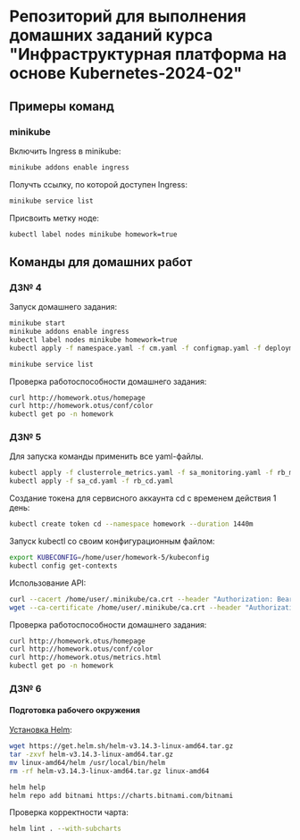# Репозиторий для выполнения домашних заданий курса "Инфраструктурная платформа на основе Kubernetes-2024-02" 

## Примеры команд

### minikube

Включить Ingress в minikube:
```bash
minikube addons enable ingress
```

Получть ссылку, по которой доступен Ingress:
```bash
minikube service list
```

Присвоить метку ноде:
```bash
kubectl label nodes minikube homework=true
```

## Команды для домашних работ

### ДЗ№ 4

Запуск домашнего задания:
```bash
minikube start
minikube addons enable ingress
kubectl label nodes minikube homework=true
kubectl apply -f namespace.yaml -f cm.yaml -f configmap.yaml -f deployment.yaml -f service.yaml -f ingress.yaml -f pvc.yaml

minikube service list
```

Проверка работоспособности домашнего задания:
```bash
curl http://homework.otus/homepage
curl http://homework.otus/conf/color
kubectl get po -n homework
```

### ДЗ№ 5

Для запуска команды применить все yaml-файлы.

```bash
kubectl apply -f clusterrole_metrics.yaml -f sa_monitoring.yaml -f rb_monitoring.yaml
kubectl apply -f sa_cd.yaml -f rb_cd.yaml
```

Создание токена для сервисного аккаунта cd с временем действия 1 день:
```bash
kubectl create token cd --namespace homework --duration 1440m
```

Запуск kubectl со своим конфигурационным файлом:
```bash
export KUBECONFIG=/home/user/homework-5/kubeconfig
kubectl config get-contexts
```

Использование API:
```bash
curl --cacert /home/user/.minikube/ca.crt --header "Authorization: Bearer $TOKEN" -X GET https://192.168.49.2:8443/metrics -o metrics.html
wget --ca-certificate /home/user/.minikube/ca.crt --header "Authorization: Bearer $TOKEN" -X GET https://192.168.49.2:8443/metrics -O metrics.html
```

Проверка работоспособности домашнего задания:
```bash
curl http://homework.otus/homepage
curl http://homework.otus/conf/color
curl http://homework.otus/metrics.html
kubectl get po -n homework
```

### ДЗ№ 6

#### Подготовка рабочего окружения

[Установка Helm](https://helm.sh/docs/intro/install/):

```bash
wget https://get.helm.sh/helm-v3.14.3-linux-amd64.tar.gz
tar -zxvf helm-v3.14.3-linux-amd64.tar.gz
mv linux-amd64/helm /usr/local/bin/helm
rm -rf helm-v3.14.3-linux-amd64.tar.gz linux-amd64

helm help
helm repo add bitnami https://charts.bitnami.com/bitnami
```

Проверка корректности чарта:
```bash
helm lint . --with-subcharts
```
